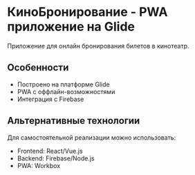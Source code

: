 # КиноБронирование - PWA приложение на Glide

Приложение для онлайн бронирования билетов в кинотеатр.

## Особенности
- Построено на платформе Glide
- PWA с оффлайн-возможностями
- Интеграция с Firebase

## Альтернативные технологии
Для самостоятельной реализации можно использовать:
- Frontend: React/Vue.js
- Backend: Firebase/Node.js
- PWA: Workbox
